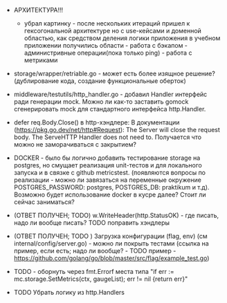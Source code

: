 - АРХИТЕКТУРА!!! 
   - убрал картинку - после нескольких итераций пришел к гексогональной архитектуре но с use-кейсами и доменной областью, как средством деления логики приложения
     в учебном приложении получилиcь области
         - работа с бэкапом
         - администривные операции(пока только ping)
         - работа с метриками
         

- storage/wrapper/retriable.go - может есть более изящное решение? (дублирование кода, создание функциональные оберток)

- middleware/testutils/http_handler.go - добавил Handler интерфейс ради генерации mock. Можно ли как-то заставить gomock сгенерировать mock для стандартного интерфейса http.Handler.

- defer req.Body.Close() в http-хэндлере: 
  В документации (https://pkg.go.dev/net/http#Request):
    The Server will close the request body. The ServeHTTP Handler does not need to.
  Получается что можно не заморачиваться с закрытием?
  
- DOCKER - было бы логично добавить тестирование storage на postgres, но смущает реализация unit-тестов и для локального запуска и в связке с github metricstest.  (появляются вопросы по реализации - можно ли завязаться на переменные окружение  POSTGRES_PASSWORD: postgres, POSTGRES_DB: praktikum и т.д). Возможно будет использование docker в кусре далее? Стоит ли сейчас заниматься?

- (ОТВЕТ ПОЛУЧЕН; TODO) w.WriteHeader(http.StatusOK) - где писать, надо ли вообще писать? TODO поправить хэндлеры

- (ОТВЕТ ПОЛУЧЕН; TODO ) Загрузка конфигурации (flag, env) (см internal/config/server.go) - можно ли покрыть тестами (ссылка на пример, если есть; надо ли вообще?  - TODO пример - https://github.com/golang/go/blob/master/src/flag/example_test.go)

- TODO - оборнуть через fmt.Errorf  места типа "if err := mc.storage.SetMetrics(ctx, gaugeList); err != nil {return err}"

- TODO Убрать логику из http.Handlers


